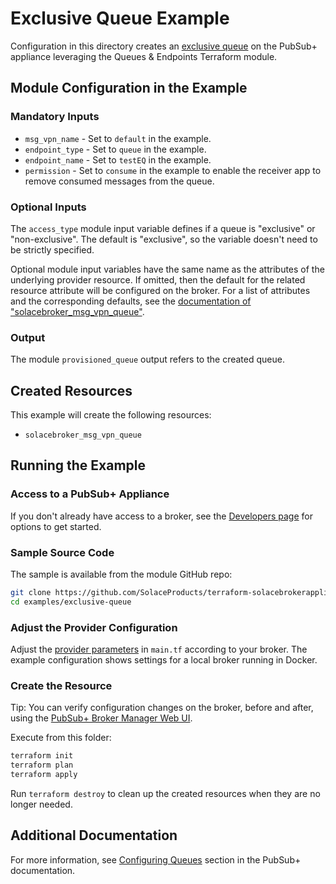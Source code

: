 # Exclusive Queue Example

Configuration in this directory creates an [exclusive queue](https://docs.solace.com/Messaging/Guaranteed-Msg/Configuring-Queues.htm#Configuring_Access_Types_..49?Highlight=exclusive) on the PubSub+ appliance leveraging the Queues & Endpoints Terraform module.

## Module Configuration in the Example

### Mandatory Inputs

* `msg_vpn_name` - Set to `default` in the example.
* `endpoint_type` - Set to `queue` in the example.
* `endpoint_name` - Set to `testEQ` in the example.
* `permission` - Set to `consume` in the example to enable the receiver app to remove consumed messages from the queue.

### Optional Inputs

The `access_type` module input variable defines if a queue is "exclusive" or "non-exclusive". The default is "exclusive", so the variable doesn't need to be strictly specified.

Optional module input variables have the same name as the attributes of the underlying provider resource. If omitted, then the default for the related resource attribute will be configured on the broker. For a list of attributes and the corresponding defaults, see the [documentation of "solacebroker_msg_vpn_queue"](https://registry.terraform.io/providers/SolaceProducts/solacebrokerappliance/latest/docs/resources/msg_vpn_queue#optional).

### Output

The module `provisioned_queue` output refers to the created queue.

## Created Resources

This example will create the following resources:

* `solacebroker_msg_vpn_queue`

## Running the Example

### Access to a PubSub+ Appliance

If you don't already have access to a broker, see the [Developers page](https://www.solace.dev/) for options to get started.

### Sample Source Code

The sample is available from the module GitHub repo:

```bash
git clone https://github.com/SolaceProducts/terraform-solacebrokerappliance-queue-endpoint.git
cd examples/exclusive-queue
```

### Adjust the Provider Configuration

Adjust the [provider parameters](https://registry.terraform.io/providers/SolaceProducts/solacebrokerappliance/latest/docs#schema) in `main.tf` according to your broker. The example configuration shows settings for a local broker running in Docker.

### Create the Resource

Tip: You can verify configuration changes on the broker, before and after, using the [PubSub+ Broker Manager Web UI](https://docs.solace.com/Admin/Broker-Manager/PubSub-Manager-Overview.htm).

Execute from this folder:

```bash
terraform init
terraform plan
terraform apply
```

Run `terraform destroy` to clean up the created resources when they are no longer needed.

## Additional Documentation

For more information, see [Configuring Queues](https://docs.solace.com/Messaging/Guaranteed-Msg/Configuring-Queues.htm#Configuring_Queues) section in the PubSub+ documentation.

